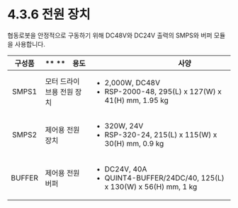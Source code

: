 # 4.3.6 전원 장치

협동로봇을 안정적으로 구동하기 위해 DC48V와 DC24V 출력의 SMPS와 버퍼 모듈을 사용합니다.

| **구성품** | **                   **　**용도** | 　　　　　　　**사양**                                                                                |
| :-----: | ------------------------------ | -------------------------------------------------------------------------------------------- |
|  SMPS1  | 모터 드라이브용 전원 장치                 | <ul><li>2,000W, DC48V</li><li>RSP-2000-48, 295(L) x 127(W) x 41(H) mm, 1.95 kg</li></ul>     |
|  SMPS2  | 제어용 전원 장치                      | <ul><li>320W, 24V</li><li>RSP-320-24, 215(L) x 115(W) x 30(H) mm, 0.9 kg</li></ul>           |
|  BUFFER | 제어용 전원 버퍼                      | <ul><li>DC24V, 40A</li><li>QUINT4-BUFFER/24DC/40, 125(L) x 130(W) x 56(H) mm, 1 kg</li></ul> |
